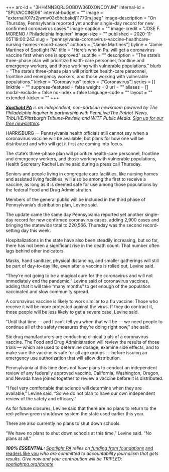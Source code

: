 +++
arc-id = "3HH4NN3QRJGOBDW36DXONCOYJM"
internal-id = "SPLVACCINE06"
internal-budget = ""
image = "external/017z2jwmv03x5hcbakdj11770m.jpeg"
image-description = "On Thursday, Pennsylvania reported yet another single-day record for new confirmed coronavirus cases."
image-caption = ""
image-credit = "JOSE F. MORENO / Philadelphia Inquirer"
image-size = ""
published = 2020-11-05T19:00:24Z
slug = "pennsylvania-coronavirus-vaccine-healthcare-nursing-homes-record-cases"
authors = ["Jamie Martines"]
byline = "Jamie Martines of Spotlight PA"
title = "Here’s who in Pa. will get a coronavirus vaccine first when one is approved"
subtitle = ""
description = "The state’s three-phase plan will prioritize health-care personnel, frontline and emergency workers, and those working with vulnerable populations."
blurb = "The state’s three-phase plan will prioritize health-care personnel, frontline and emergency workers, and those working with vulnerable populations."
kicker = "Coronavirus"
topics = ["Coronavirus"]
series = []
linktitle = ""
suppress-featured = false
weight = 0
url = ""
aliases = []
modal-exclude = false
no-index = false
language-code = ""
layout = ""
extended-kicker = ""
+++

<a href="https://lesspage.com/"><i><b>Spotlight PA</b></i></a><i> is an independent, non-partisan newsroom powered by The Philadelphia Inquirer in partnership with PennLive/The Patriot-News, TribLIVE/Pittsburgh Tribune-Review, and WITF Public Media. </i><a href="https://lesspage.com/newsletters"><i>Sign up for our free newsletters</i></a><i>.</i>

HARRISBURG — Pennsylvania health officials still cannot say when a coronavirus vaccine will be available, but plans for how one will be distributed and who will get it first are coming into focus.

The state’s three-phase plan will prioritize health-care personnel, frontline and emergency workers, and those working with vulnerable populations, Health Secretary Rachel Levine said during a press call Thursday.

Seniors and people living in congregate care facilities, like nursing homes and assisted living facilities, will also be among the first to receive a vaccine, as long as it is deemed safe for use among those populations by the federal Food and Drug Administration.

Members of the general public will be included in the third phase of Pennsylvania’s distribution plan, Levine said.

The update came the same day Pennsylvania reported yet another single-day record for new confirmed coronavirus cases, adding 2,900 cases and bringing the statewide total to 220,566. Thursday was the second record-setting day this week.

<script src="https://lesspage.com/embed.js" async></script><div data-spl-embed-version="1" data-spl-src="https://lesspage.com/embeds/newsletter-covid/"></div>

Hospitalizations in the state have also been steadily increasing, but so far, there has not been a significant rise in the death count. That number often lags behind other indicators.

Masks, hand sanitizer, physical distancing, and smaller gatherings will still be part of day-to-day life, even after a vaccine is rolled out, Levine said.

“They’re not going to be a magical cure for the coronavirus and will not immediately end the pandemic,” Levine said of coronavirus vaccines, adding that it will take “many months” to get enough of the population vaccinated and slow community spread.

A coronavirus vaccine is likely to work similar to a flu vaccine: Those who receive it will be more protected against the virus. If they do contract it, those people will be less likely to get a severe case, Levine said.

“Until that time — and I can’t tell you when that will be — we need people to continue all of the safety measures they’re doing right now,” she said.

<script src="https://lesspage.com/embed.js" async></script><div data-spl-embed-version="1" data-spl-src="https://lesspage.com/embeds/donate/?teaser_text=Spotlight%20PA%20provides%20essential%2C%20public-service%20journalism%20about%20Pennsylvania%20thank%20to%20readers%20like%20you.%20For%20a%20limited%20time%2C%20become%20a%20member%20and%20your%20contribution%20will%20be%20TRIPLED.&cta_text=YES%2C%20TRIPLE%20MY%20GIFT&eyebrow_text=BECOME%20A%20MEMBER"></div>

Six drug manufacturers are conducting clinical trials of a coronavirus vaccine. The Food and Drug Administration will review the results of those trials — which are used to determine dosage, examine side effects, and to make sure the vaccine is safe for all age groups — before issuing an emergency use authorization that will allow distribution.

Pennsylvania at this time does not have plans to conduct an independent review of any federally approved vaccine. California, Washington, Oregon, and Nevada have joined together to review a vaccine before it is distributed.

“I feel very comfortable that science will determine when they are available,” Levine said. “So we do not plan to have our own independent review of the safety and efficacy.”

As for future closures, Levine said that there are no plans to return to the red-yellow-green shutdown system the state used earlier this year.

There are also currently no plans to shut down schools.

“We have no plans to shut down schools at this time,” Levine said. “No plans at all.”

<i><b>100% ESSENTIAL:</b></i><i> </i><a href="https://lesspage.com/"><i>Spotlight PA</i></a><i> relies on</i><a href="https://lesspage.com/support"><i> funding from foundations</i></a><i> </i><a href="https://lesspage.com/support">and readers like you</a><i> who are committed to accountability journalism that gets results. Give now and your contribution will be TRIPLED: </i><a href="http://spotlightpa.org/donate"><i>spotlightpa.org/donate</i></a>
